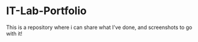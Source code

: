 # IT-Lab-Portfolio
This is a repository where i can share what I've done, and screenshots to go with it!
